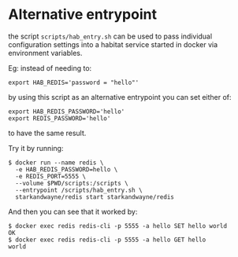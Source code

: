 # Alternative entrypoint

the script `scripts/hab_entry.sh` can be used to pass individual configuration settings into a habitat service started in docker via environment variables.

Eg: instead of needing to:
```
export HAB_REDIS='password = "hello"'
```

by using this script as an alternative entrypoint you can set either of:
```
export HAB_REDIS_PASSWORD='hello'
export REDIS_PASSWORD='hello'
```

to have the same result.

Try it by running:
```
$ docker run --name redis \
  -e HAB_REDIS_PASSWORD=hello \
  -e REDIS_PORT=5555 \
  --volume $PWD/scripts:/scripts \
  --entrypoint /scripts/hab_entry.sh \
  starkandwayne/redis start starkandwayne/redis
```

And then you can see that it worked by:
```
$ docker exec redis redis-cli -p 5555 -a hello SET hello world
OK
$ docker exec redis redis-cli -p 5555 -a hello GET hello
world
```

